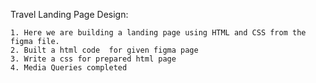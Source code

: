 Travel Landing Page Design:

    1. Here we are building a landing page using HTML and CSS from the figma file.
    2. Built a html code  for given figma page
    3. Write a css for prepared html page
    4. Media Queries completed
